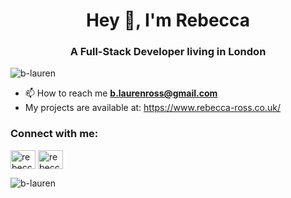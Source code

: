 <h1 align="center">Hey 👋, I'm Rebecca</h1>
<h3 align="center">A Full-Stack Developer living in London</h3>

<p align="left"> <img src="https://komarev.com/ghpvc/?username=b-lauren&label=Profile%20views&color=0e75b6&style=flat" alt="b-lauren" /> </p>

- 📫 How to reach me **b.laurenross@gmail.com**
- My projects are available at: https://www.rebecca-ross.co.uk/

<h3 align="left">Connect with me:</h3>
<p align="left">
<a href="https://linkedin.com/in/rebecca-ross-6a228512a" target="blank"><img align="center" src="https://cdn.jsdelivr.net/npm/simple-icons@3.0.1/icons/linkedin.svg" alt="rebecca-ross-6a228512a" height="30" width="40" /></a>
<a href="https://instagram.com/rebecca_codes" target="blank"><img align="center" src="https://cdn.jsdelivr.net/npm/simple-icons@3.0.1/icons/instagram.svg" alt="rebecca_codes" height="30" width="40" /></a>
</p>

<p><img align="center" src="https://github-readme-streak-stats.herokuapp.com/?user=b-lauren&" alt="b-lauren" /></p>
